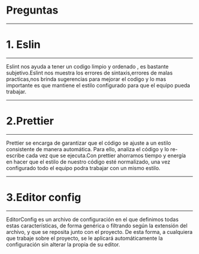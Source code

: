 # Preguntas
***
# 1. Eslin
***
Eslint nos ayuda a tener un codigo limpio y ordenado , es bastante subjetivo.Eslint nos muestra los errores de sintaxis,errores de malas practicas,nos brinda sugerencias para mejorar el codigo y lo mas importante es que mantiene el estilo configurado para que el equipo pueda trabajar.
***

# 2.Prettier
***
Prettier se encarga de garantizar que el código se ajuste a un estilo consistente de manera automática. Para ello, analiza el código y lo re-escribe cada vez que se ejecuta.Con prettier ahorramos tiempo y energía en hacer que el estilo de nuestro código esté normalizado, una vez configurado todo el equipo podra trabajar con un mismo estilo.
***
# 3.Editor config
***
EditorConfig es un archivo de configuración en el que definimos todas estas características, de forma genérica o filtrando según la extensión del archivo, y que se reposita junto con el proyecto. De esta forma, a cualquiera que trabaje sobre el proyecto, se le aplicará automáticamente la configuración sin alterar la propia de su editor.
